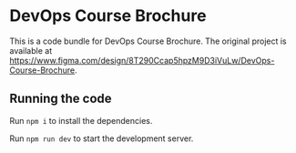 
  # DevOps Course Brochure

  This is a code bundle for DevOps Course Brochure. The original project is available at https://www.figma.com/design/8T290Ccap5hpzM9D3iVuLw/DevOps-Course-Brochure.

  ## Running the code

  Run `npm i` to install the dependencies.

  Run `npm run dev` to start the development server.
  